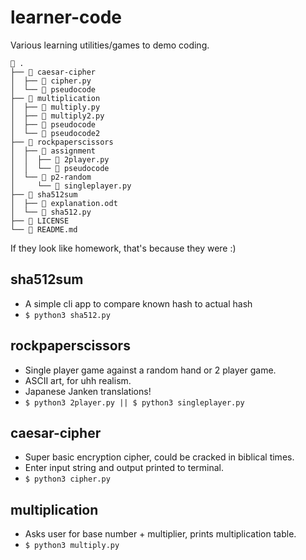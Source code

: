 # learner-code
Various learning utilities/games to demo coding.
```
 .
├──  caesar-cipher
│  ├──  cipher.py
│  └──  pseudocode
├──  multiplication
│  ├──  multiply.py
│  ├──  multiply2.py
│  ├──  pseudocode
│  └──  pseudocode2
├──  rockpaperscissors
│  ├──  assignment
│  │  ├──  2player.py
│  │  └──  pseudocode
│  └──  p2-random
│     └──  singleplayer.py
├──  sha512sum
│  ├──  explanation.odt
│  └──  sha512.py
├──  LICENSE
└──  README.md
```

If they look like homework, that's because they were :)

## sha512sum
- A simple cli app to compare known hash to actual hash
- `$ python3 sha512.py`
## rockpaperscissors
- Single player game against a random hand or 2 player game.
- ASCII art, for uhh realism.
- Japanese Janken translations!
- `$ python3 2player.py || $ python3 singleplayer.py`
## caesar-cipher
- Super basic encryption cipher, could be cracked in biblical times.
- Enter input string and output printed to terminal.
- `$ python3 cipher.py`
## multiplication
- Asks user for base number + multiplier, prints multiplication table.
- `$ python3 multiply.py`


